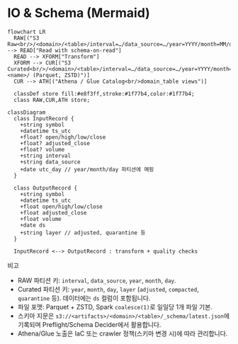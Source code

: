 # IO & Schema (Mermaid)

```mermaid
flowchart LR
  RAW[("S3 Raw<br/>/<domain>/<table>/interval=…/data_source=…/year=YYYY/month=MM/day=DD/")] --> READ["Read with schema-on-read"]
  READ --> XFORM["Transform"]
  XFORM --> CUR[("S3 Curated<br/>/<domain>/<table>/interval=…/data_source=…/year=YYYY/month=MM/day=DD/layer=<name>/ (Parquet, ZSTD)")]
  CUR --> ATH[("Athena / Glue Catalog<br/>domain_table views")]

  classDef store fill:#e8f3ff,stroke:#1f77b4,color:#1f77b4;
  class RAW,CUR,ATH store;
```

```mermaid
classDiagram
  class InputRecord {
    +string symbol
    +datetime ts_utc
    +float? open/high/low/close
    +float? adjusted_close
    +float? volume
    +string interval
    +string data_source
    +date utc_day // year/month/day 파티션에 매핑
  }

  class OutputRecord {
    +string symbol
    +datetime ts_utc
    +float open/high/low/close
    +float adjusted_close
    +float volume
    +date ds
    +string layer // adjusted, quarantine 등
  }

  InputRecord <--> OutputRecord : transform + quality checks
```

비고

- RAW 파티션 키: `interval`, `data_source`, `year`, `month`, `day`.
- Curated 파티션 키: `year`, `month`, `day`, `layer` (`adjusted`, `compacted`, `quarantine` 등). 데이터에는 `ds` 컬럼이 포함됩니다.
- 파일 포맷: Parquet + ZSTD, Spark `coalesce(1)`로 일일당 1개 파일 기본.
- 스키마 지문은 `s3://<artifacts>/<domain>/<table>/_schema/latest.json`에 기록되며 Preflight/Schema Decider에서 활용합니다.
- Athena/Glue 노출은 IaC 또는 crawler 정책(스키마 변경 시)에 따라 관리합니다.
```
